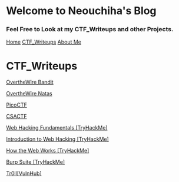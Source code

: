 # Welcome to Neouchiha's Blog

### Feel Free to Look at my CTF_Writeups and other Projects.

[Home](https://npranav7619.github.io/)
[CTF_Writeups](https://npranav7619.github.io/CTF_Writeups)
[About Me](https://npranav7619.github.io/Aboutme)

# CTF_Writeups

[OvertheWire Bandit](https://npranav7619.github.io/CTF_Writeups/OvertheWire/Bandit/)

[OvertheWire Natas](https://npranav7619.github.io/CTF_Writeups/OvertheWire/Natas/)

[PicoCTF](https://npranav7619.github.io/CTF_Writeups/PicoCTF/)

[CSACTF](https://npranav7619.github.io/CTF_Writeups/CSACTF/)

[Web Hacking Fundamentals [TryHackMe]](https://npranav7619.github.io/CTF_Writeups/Web_Hacking_Fundamentals_[TryHackMe]/)

[Introduction to Web Hacking [TryHackMe]](https://npranav7619.github.io/CTF_Writeups/Introduction_to_Web_Hacking_[TryHackMe]/)

[How the Web Works [TryHackMe]](https://npranav7619.github.io/CTF_Writeups/How_the_Web_Works_[TryHackMe]/)

[Burp Suite [TryHackMe]](https://npranav7619.github.io/CTF_Writeups/Burp_Suite_[TryHackMe]/)

[Tr0ll[VulnHub]](https://npranav7619.github.io/CTF_Writeups/Tr0ll_[Vulnhub]/)
